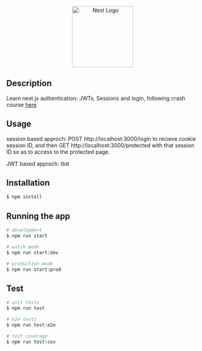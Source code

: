 <p align="center">
  <a href="http://nestjs.com/" target="blank"><img src="https://nestjs.com/img/logo_text.svg" width="160" alt="Nest Logo" /></a>
</p>

[circleci-image]: https://img.shields.io/circleci/build/github/nestjs/nest/master?token=abc123def456
[circleci-url]: https://circleci.com/gh/nestjs/nest


## Description

Learn nest.js authentication: JWTs, Sessions and login, following crash course [here](https://www.youtube.com/watch?v=_L225zpUK0M&list=PLlaDAvA2MhR2jb8zavu6I-w1BA878aHcB&index=5&ab_channel=MariusEspejo)

## Usage

session based approch: POST http://localhost:3000/login to recieve cookie session ID, and then GET http://localhost:3000/protected with that session ID so as to access to the protected page.

JWT based approch: tbd


## Installation

```bash
$ npm install
```

## Running the app

```bash
# development
$ npm run start

# watch mode
$ npm run start:dev

# production mode
$ npm run start:prod
```

## Test

```bash
# unit tests
$ npm run test

# e2e tests
$ npm run test:e2e

# test coverage
$ npm run test:cov
```
